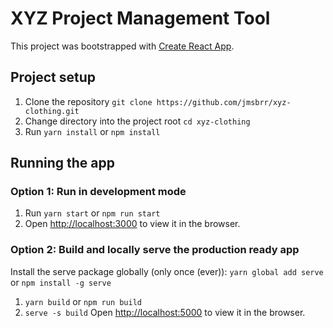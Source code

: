 # XYZ Project Management Tool

This project was bootstrapped with [Create React App](https://github.com/facebook/create-react-app).

## Project setup

1. Clone the repository `git clone https://github.com/jmsbrr/xyz-clothing.git`
2. Change directory into the project root `cd xyz-clothing`
3. Run `yarn install` or `npm install`

## Running the app

### Option 1: Run in development mode

1. Run `yarn start` or `npm run start`
2. Open [http://localhost:3000](http://localhost:3000) to view it in the browser.

### Option 2: Build and locally serve the production ready app

Install the serve package globally (only once (ever)):
`yarn global add serve` or `npm install -g serve`

1. `yarn build` or `npm run build`
2. `serve -s build`
   Open [http://localhost:5000](http://localhost:5000) to view it in the browser.
